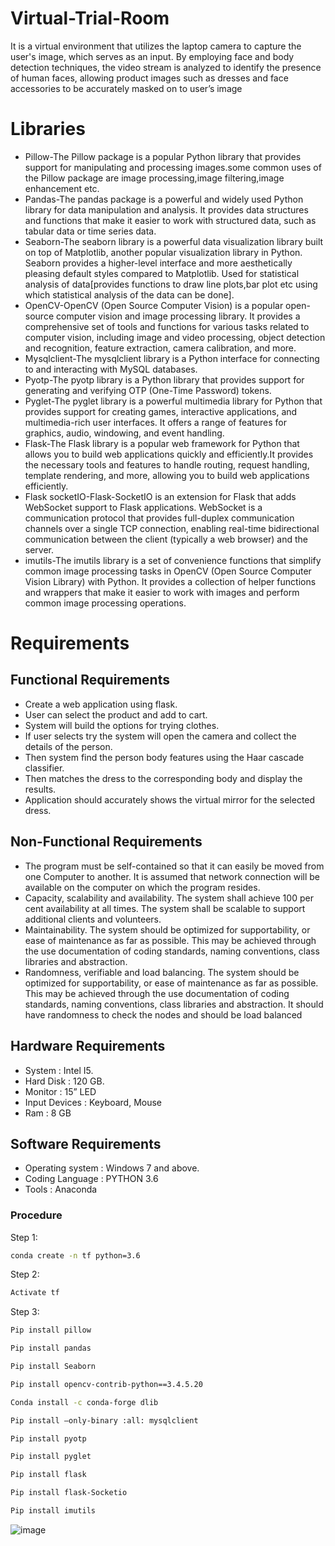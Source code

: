 # Virtual-Trial-Room

It is a virtual environment that utilizes the laptop camera to capture the user's image, which serves as an input. By employing face and body detection techniques, the video stream is analyzed to identify the presence of human faces, allowing product images such as dresses and face accessories to be accurately masked on to user’s image

# Libraries

- Pillow-The Pillow package is a popular Python library that provides support for manipulating and processing images.some common uses of the Pillow package are image processing,image filtering,image enhancement etc.
- Pandas-The pandas package is a powerful and widely used Python library for data manipulation and analysis. It provides data structures and functions that make it easier to work with structured data, such as tabular data or time series data.
- Seaborn-The seaborn library is a powerful data visualization library built on top of Matplotlib, another popular visualization library in Python. Seaborn provides a higher-level interface and more aesthetically pleasing default styles compared to Matplotlib. Used for statistical analysis of data[provides functions to draw line plots,bar plot etc using which statistical analysis of the data can be done].
- OpenCV-OpenCV (Open Source Computer Vision) is a popular open-source computer vision and image processing library. It provides a comprehensive set of tools and functions for various tasks related to computer vision, including image and video processing, object detection and recognition, feature extraction, camera calibration, and more. 
- Mysqlclient-The mysqlclient library is a Python interface for connecting to and interacting with MySQL databases.
- Pyotp-The pyotp library is a Python library that provides support for generating and verifying OTP (One-Time Password) tokens.
- Pyglet-The pyglet library is a powerful multimedia library for Python that provides support for creating games, interactive applications, and multimedia-rich user interfaces. It offers a range of features for graphics, audio, windowing, and event handling.
- Flask-The Flask library is a popular web framework for Python that allows you to build web applications quickly and efficiently.It provides the necessary tools and features to handle routing, request handling, template rendering, and more, allowing you to build web applications efficiently.
- Flask socketIO-Flask-SocketIO is an extension for Flask that adds WebSocket support to Flask applications. WebSocket is a communication protocol that provides full-duplex communication channels over a single TCP connection, enabling real-time bidirectional communication between the client (typically a web browser) and the server. 
- imutils-The imutils library is a set of convenience functions that simplify common image processing tasks in OpenCV (Open Source Computer Vision Library) with Python. It provides a collection of helper functions and wrappers that make it easier to work with images and perform common image processing operations.

# Requirements
## Functional Requirements
- Create a web application using flask. 
- User can select the product and add to cart. 
- System will build the options for trying clothes. 
- If user selects try the system will open the camera and collect the details of the person.
- Then system find the person body features using the Haar cascade classifier. 
- Then matches the dress to the corresponding body and display the results. 
- Application should accurately shows the virtual mirror for the selected dress.

## Non-Functional Requirements
- The program must be self-contained so that it can easily be moved from one Computer to another. It is assumed that network connection will be available on the computer on which the program resides. 
- Capacity, scalability and availability. The system shall achieve 100 per cent availability at all times. The system shall be scalable to support additional clients and volunteers.
- Maintainability. The system should be optimized for supportability, or ease of maintenance as far as possible. This may be achieved through the use documentation of coding standards, naming conventions, class libraries and abstraction. 
- Randomness, verifiable and load balancing. The system should be optimized for supportability, or ease of maintenance as far as possible. This may be achieved through the use documentation of coding standards, naming conventions, class libraries and abstraction. It should have randomness to check the nodes and should be load balanced

## Hardware Requirements
- System : Intel I5. 
- Hard Disk : 120 GB.
- Monitor : 15” LED 
- Input Devices : Keyboard, Mouse 
- Ram : 8 GB

## Software Requirements
- Operating system : Windows 7 and above.
- Coding Language : PYTHON 3.6 
- Tools : Anaconda

### Procedure

 Step 1: 
  ```bash
  conda create -n tf python=3.6
  ```
  Step 2: 
  ```bash
  Activate tf
  ```
  Step 3: 
  ```bash
  Pip install pillow
  ```
  ```bash 
 Pip install pandas
  ```
 ```bash 
 Pip install Seaborn
  ```
 ```bash 
 Pip install opencv-contrib-python==3.4.5.20
  ```
 ```bash 
 Conda install -c conda-forge dlib
  ```
 ```bash 
 Pip install –only-binary :all: mysqlclient
  ```
 ```bash 
 Pip install pyotp
  ```
 ```bash 
 Pip install pyglet
  ```
 ```bash 
 Pip install flask
  ```
 ```bash 
 Pip install flask-Socketio
  ```
   ```bash 
 Pip install imutils
  ```
![image](https://github.com/kamal01singh/Virtual-Trial-Room/assets/106004575/aeb2aaa2-19bb-447c-b05d-d2657e324ee3)












 
